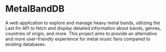 # MetalBandDB
A web application to explore and manage heavy metal bands, utilizing the Last.fm API to fetch and display detailed information about bands, genres, countries of origin, and more. This project aims to provide an alternative and more user-friendly experience for metal music fans compared to existing databases.
